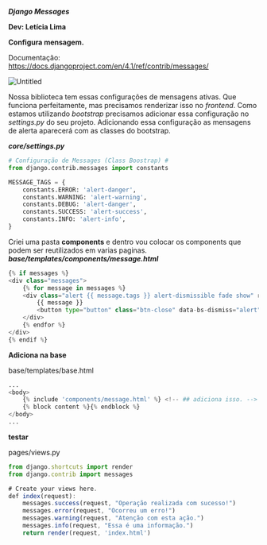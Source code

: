 ***Django Messages***

**Dev: Letícia Lima** 

**Configura mensagem.**

Documentação: https://docs.djangoproject.com/en/4.1/ref/contrib/messages/

![Untitled](https://s3-us-west-2.amazonaws.com/secure.notion-static.com/7313211f-5540-4cf8-9a58-8aa5d6b87718/Untitled.png)

Nossa biblioteca tem essas configurações de mensagens ativas. Que funciona perfeitamente, mas precisamos renderizar isso no *frontend*. Como estamos utilizando *bootstrap* precisamos adicionar essa configuração no *settings.py* do seu projeto. Adicionando essa configuração as mensagens de alerta aparecerá com as classes do bootstrap.

***core/settings.py***

```python
# Configuração de Messages (Class Boostrap) #
from django.contrib.messages import constants

MESSAGE_TAGS = {
	constants.ERROR: 'alert-danger',
	constants.WARNING: 'alert-warning',
	constants.DEBUG: 'alert-danger',
	constants.SUCCESS: 'alert-success',
	constants.INFO: 'alert-info',
}
```

Criei uma pasta **components** e dentro vou colocar os components que podem ser reutilizados em varias paginas.
***base/templates/components/message.html***

```python
{% if messages %}
<div class="messages">
	{% for message in messages %}
	<div class="alert {{ message.tags }} alert-dismissible fade show" role="alert">
		{{ message }}
		<button type="button" class="btn-close" data-bs-dismiss="alert" aria-label="Close"></button>
	</div>
	{% endfor %}
</div>
{% endif %}
```

**Adiciona na base**

base/templates/base.html

```python
...
<body> 
	{% include 'components/message.html' %} <!-- ## adiciona isso. -->
	{% block content %}{% endblock %} 
</body>
...
```

**testar** 

pages/views.py

```jsx
from django.shortcuts import render
from django.contrib import messages

# Create your views here.
def index(request):
	messages.success(request, "Operação realizada com sucesso!")
	messages.error(request, "Ocorreu um erro!")
	messages.warning(request, "Atenção com esta ação.")
	messages.info(request, "Essa é uma informação.")
	return render(request, 'index.html')
```